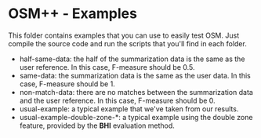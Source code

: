 # OSM++ - Examples

This folder contains examples that you can use to easily test OSM. Just compile the source code and
run the scripts that you'll find in each folder.

* half-same-data: the half of the summarization data is the same as the user reference. In this case, F-measure should be 0.5.
* same-data: the summarization data is the same as the user data. In this case, F-measure should be 1.
* non-match-data: there are no matches between the summarization data and the user reference. In this case, F-measure should be 0.
* usual-example: a typical example that we've taken from our results.
* usual-example-double-zone-\*: a typical example using the double zone feature, provided by the **BHI** evaluation method.
